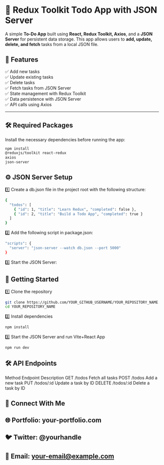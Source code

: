 # 📝 Redux Toolkit Todo App with JSON Server  

A simple **To-Do App** built using **React, Redux Toolkit, Axios**, and a **JSON Server** for persistent data storage. This app allows users to **add, update, delete, and fetch** tasks from a local JSON file.  

## 🚀 Features  
✅ Add new tasks  
✅ Update existing tasks  
✅ Delete tasks  
✅ Fetch tasks from JSON Server  
✅ State management with Redux Toolkit  
✅ Data persistence with JSON Server  
✅ API calls using Axios  

---

## 🛠️ Required Packages  

Install the necessary dependencies before running the app:  

```sh
npm install
@reduxjs/toolkit react-redux
axios
json-server
```


## ⚙️ JSON Server Setup

1️⃣ Create a db.json file in the project root with the following structure:

```sh
{
  "todos": [
    { "id": 1, "title": "Learn Redux", "completed": false },
    { "id": 2, "title": "Build a Todo App", "completed": true }
  ]
}
```
2️⃣ Add the following script in package.json:
```sh
"scripts": {
  "server": "json-server --watch db.json --port 5000"
}
```
3️⃣ Start the JSON Server:


## 🚀 Getting Started
1️⃣ Clone the repository

```sh
git clone https://github.com/YOUR_GITHUB_USERNAME/YOUR_REPOSITORY_NAME.git
cd YOUR_REPOSITORY_NAME
```
2️⃣ Install dependencies

```sh
npm install
```
3️⃣ Start the JSON Server and run Vite+React App

```sh
npm run dev
```

## 🛠 API Endpoints
Method	Endpoint	Description
GET	/todos	Fetch all tasks
POST	/todos	Add a new task
PUT	/todos/:id	Update a task by ID
DELETE	/todos/:id	Delete a task by ID

## 🔗 Connect With Me
## 🌐 Portfolio: your-portfolio.com
## 🐦 Twitter: @yourhandle
## 📧 Email: your-email@example.com




